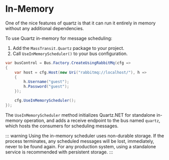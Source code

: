 # In-Memory

One of the nice features of quartz is that it can run it entirely in memory without any additional dependencies.

To use Quartz in-memory for message scheduling:

1. Add the `MassTransit.Quartz` package to your project.
2. Call `UseInMemoryScheduler()` to your bus configuration.

```csharp
var busControl = Bus.Factory.CreateUsingRabbitMq(cfg =>
{
    var host = cfg.Host(new Uri("rabbitmq://localhost/"), h =>
    {
        h.Username("guest");
        h.Password("guest");
    });

    cfg.UseInMemoryScheduler();
});
```

The `UseInMemoryScheduler` method initializes Quartz.NET for standalone in-memory operation, and adds a receive endpoint to the bus named `quartz`, which hosts the consumers for scheduling messages.

::: warning
Using the in-memory scheduler uses non-durable storage. If the process terminates, any scheduled messages will be lost, immediately, never to be found again. For any production system, using a standalone service is recommended with persistent storage.
:::
